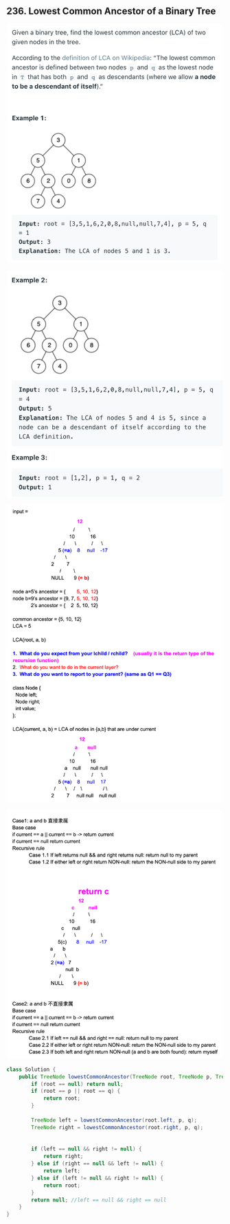 ## 236. Lowest Common Ancestor of a Binary Tree

![](img/2021-07-12-02-58-43.png)

![](img/2021-07-12-02-58-57.png)

![](img/2021-07-12-02-59-33.png)

![](img/2021-07-12-03-00-18.png)

```java
class Solution {
    public TreeNode lowestCommonAncestor(TreeNode root, TreeNode p, TreeNode q) {
        if (root == null) return null;
        if (root == p || root == q) {
            return root;            
        }
        
        TreeNode left = lowestCommonAncestor(root.left, p, q);
        TreeNode right = lowestCommonAncestor(root.right, p, q);
        
        
        if (left == null && right != null) {
            return right;
        } else if (right == null && left != null) {
            return left;
        } else if (left != null && right != null) {
            return root;
        } 
        return null; //left == null && right == null
    }
}                                                               
```